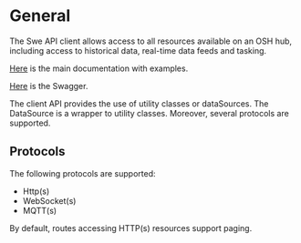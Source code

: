 # General

The Swe API client allows access to all resources available on an OSH hub, including access to historical data, real-time data feeds and tasking.

[Here](http://docs.opensensorhub.org/v2/web/sensorweb-api/intro.html#rest-api) is the main documentation with examples.

[Here](https://opensensorhub.github.io/sensorweb-api/swagger-ui/) is the Swagger.


The client API provides the use of utility classes or dataSources. The DataSource is a wrapper to utility classes.
Moreover, several protocols are supported.

## Protocols

The following protocols are supported:
- Http(s)
- WebSocket(s)
- MQTT(s)

By default, routes accessing HTTP(s) resources support paging.




